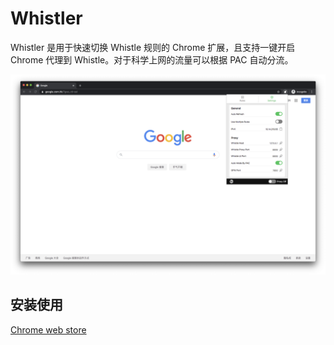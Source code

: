 # Whistler

Whistler 是用于快速切换 Whistle 规则的 Chrome 扩展，且支持一键开启 Chrome 代理到 Whistle。对于科学上网的流量可以根据 PAC 自动分流。


![settings](./screenshots/settings.png)


## 安装使用

[Chrome web store](https://chrome.google.com/webstore/detail/whistler/jkohblcpemjicbcaicciplcddbfiajkf)
